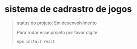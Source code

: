<h1>sistema de cadrastro de jogos</h1>

> status do projeto: Em desenvolvimento
>
> Para rodar esse projeto por favor digite:
>
> ```
>npm install react
> ```
